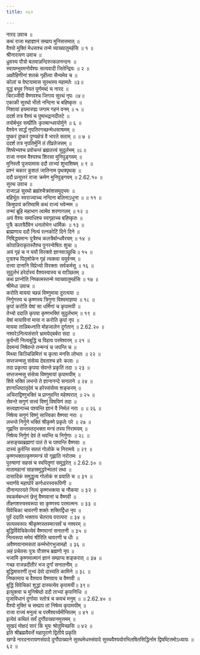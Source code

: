 ```yaml
---
title: ०६२

---
```

नारद उवाच ॥  
कथं राजा महाज्ञानं सम्प्राप मुनिसत्तमात् ॥  
वैश्यो मुक्तिं मेधसश्च तन्मे व्याख्यातुमर्हसि ॥ १ ॥  
श्रीनारायण उवाच ॥  
ध्रुवस्य पौत्रो बलवान्नन्दिरुत्कलनन्दनः ॥  
स्वायम्भुवमनोर्वंश्यः सत्यवादी जितेन्द्रियः ॥ २ ॥  
अक्षौहिणीनां शतकं गृहीत्वा सैन्यमेव च ॥  
कोलां च वेष्टयामास सुरथस्य महामतेः ॥३॥  
युद्धं बभूव नियतं पूर्णमब्दं च नारद ॥  
चिरञ्जीवी वैष्णवश्च जिगाय सुरथं नृपः ॥४॥  
एकाकी सुरथो भीतो नन्दिना च बहिष्कृतः ॥  
निशायां हयमारुह्य जगाम गहनं वनम् ॥ ५ ॥  
ददर्श तत्र वैश्यं च पुष्पभद्रानदीतटे ॥  
तयोर्बभूव सम्प्रीतिः कृतबान्धवयोर्मुने ॥ ६ ॥  
वैश्येन सार्द्धं नृपतिरगच्छन्मेधसाश्रमम् ॥  
पुष्करं दुष्करं पुण्यक्षेत्रं वै भारते सताम् ॥ ॥ ७ ॥  
ददर्श तत्र नृपतिर्मुनिं तं तीव्रतेजसम् ॥  
शिष्येभ्यश्च प्रवोचन्तं ब्रह्मतत्त्वं सुदुर्लभम् ॥८॥  
राजा ननाम वैश्यश्च शिरसा मुनिपुङ्गवम् ॥  
मुनिस्तौ पूजयामास ददौ ताभ्यां शुभाशिषम् ॥ ९ ॥  
प्रश्नं चकार कुशलं जातिनाम पृथक्पृथक् ॥  
ददौ प्रत्युत्तरं राजा क्रमेण मुनिपुङ्गवम् ॥ 2.62.१० ॥  
सुरथ उवाच ॥  
राजाऽहं सुरथो ब्रह्मंश्चैत्रवंशसमुद्भवः ॥  
बहिर्भूतः स्वराज्याच्च नन्दिना बलिनाऽधुना ॥ ॥ ११ ॥  
किमुपायं करिष्यामि कथं राज्यं भवेन्मम ॥  
तन्मां ब्रूहि महाभाग त्वामेव शरणागतम् ॥ १२ ॥  
अयं वैश्यः समाधिश्च स्वगृहाच्च बहिष्कृतः ॥  
पुत्रैः कलत्रैर्दैवेन धनलोभेन धार्मिकः ॥ १३ ॥  
ब्राह्मणाय ददौ नित्यं रत्नकोटिं दिने दिने ॥  
निषिद्ध्यमानः पुत्रैश्च कलत्रैर्बान्धवैरयम् ॥ १४ ॥  
कोपान्निराकृतस्तैश्च पुनरन्वेषितः शुचा ॥  
अयं गृहं च न ययौ विरक्तो ज्ञानवाञ्छुचिः॥ १५ ॥  
पुत्राश्च पितृशोकेन गृहं त्यक्त्वा ययुर्वनम् ॥  
दत्त्वा दानानि विप्रेभ्यो विरक्ताः सर्वकर्मसु ॥ १६ ॥  
सुदुर्लभं हरेर्दास्यं वैश्यस्यास्य च वाञ्छितम् ॥  
कथं प्राप्नोति निष्कामस्तन्मे व्याख्यातुमर्हसि ॥ १७ ॥  
श्रीमेधा उवाच ॥  
करोति मायया च्छन्नं विष्णुमाया दुरत्यया ॥  
निर्गुणस्य च कृष्णस्य त्रिगुणा विश्वमाज्ञया ॥ १८ ॥  
कृपां करोति येषां सा धर्मिणां च कृपामयी ॥  
तेभ्यो ददाति कृपया कृष्णभक्तिं सुदुर्लभाम् ॥ १९ ॥  
येषां मायाविनां माया न करोति कृपां नृप ॥  
मायया तान्निबध्नाति मोहजालेन दुर्गतान् ॥ 2.62.२० ॥  
नश्वरेऽनित्यसंसारे भ्रामयेद्बर्बरा सदा ॥  
कुर्वन्ती नित्यबुद्धिं च विहाय परमेश्वरम् ॥ २१ ॥  
देवमन्यं निषेवन्ते तन्मन्त्रं च जपन्ति च ॥  
मिथ्या किञ्चिन्निमित्तं च कृत्वा मनसि लोभतः ॥ २२ ॥  
सप्तजन्मसु संसेव्य देवताश्च हरेः कलाः ॥  
तदा प्रकृत्या कृपया सेवन्ते प्रकृतिं तदा ॥ २३ ॥  
सप्तजन्मसु संसेव्य विष्णुमायां कृपामयीम् ॥  
शिवे भक्तिं लभन्ते ते ज्ञानानन्दे सनातने ॥ २४ ॥  
ज्ञानाधिष्ठातृदेवं च हरेस्संसेव्य शङ्करम् ॥  
अचिराद्विष्णुभक्तिं च प्राप्नुवन्ति महेश्वरात् ॥ २५ ॥  
सेवन्ते सगुणं सत्त्वं विष्णुं विषयिणं तदा ॥  
सत्त्वज्ञानाच्च पश्यन्ति ज्ञानं वै निर्मलं नराः ॥ ॥ २६ ॥  
निषेव्य सगुणं विष्णुं सात्त्विका वैष्णवा नराः ॥  
लभन्ते निर्गुणे भक्तिं श्रीकृष्णे प्रकृतेः परे ॥ २७ ॥  
गृह्णन्ति सन्तस्तद्भक्ता मन्त्रं तस्य निरामयम् ॥  
निषेव्य निर्गुणं देवं ते भवन्ति च निर्गुणाः ॥ २८ ॥  
असङ्ख्यब्रह्मणां पातं ते च पश्यन्ति वैष्णवाः ॥  
दास्यं कुर्वन्ति सततं गोलोके च निरामये ॥ २९ ॥  
कृष्णभक्तात्कृष्णमन्त्रं यो गृह्णाति नरोत्तमः ॥  
पुरुषाणां सहस्रं च स्वपितॄणां समुद्धरेत् ॥ 2.62.३० ॥  
मातामहानां साहस्रमुद्धरेन्मातरं तथा ॥  
दासादिकं समुद्धृत्य गोलोकं स प्रयाति च ॥ ३१ ॥  
भवार्णवे महाघोरे कर्णधारस्वरूपिणी ॥  
दीनान्पारयते नित्यं कृष्णभक्त्या च नौकया ॥ ३२ ॥  
स्वकर्मबन्धनं छेत्तुं वैष्णवानां च वैष्णवी ॥  
तीक्ष्णशस्त्रस्वरूपा सा कृष्णस्य परमात्मनः ॥ ३३ ॥  
विवेचिका चावरणी शक्तेः शक्तिर्द्विधा नृप ॥  
पूर्वं ददाति भक्ताय चेतराय परात्परा ॥ ३४ ॥  
सत्यस्वरूपः श्रीकृष्णस्तस्मात्सर्वं च नश्वरम् ॥  
बुद्धिर्विवेचिकेत्येवं वैष्णवानां सनातनी ॥ ३५ ॥  
नित्यरूपा ममेयं श्रीरिति चावरणी च धीः ॥  
अवैष्णवानामसतां कर्म्मभोगभुजामहो ॥ ३६ ॥  
अहं प्रचेतसः पुत्रः पौत्रश्च ब्रह्मणो नृप ॥  
भजामि कृष्णमात्मानं ज्ञानं सम्प्राप्य शङ्करात् ॥ ३७ ॥  
गच्छ राजन्नदीतीरं भज दुर्गां सनातनीम् ॥  
बुद्धिमावरणीं तुभ्यं देवो दास्यति कामिने ॥ ३८ ॥  
निष्कामाय च वैश्याय वैष्णवाय च वैष्णवी ॥  
बुद्धिं विवेचिकां शुद्धां दास्यत्येव कृपामयी॥ ३९॥  
इत्युक्त्वा च मुनिश्रेष्ठो ददौ ताभ्यां कृपानिधिः ॥  
पूजाविधानं दुर्गायाः स्तोत्रं च कवचं मनुम् ॥ ॥ 2.62.४० ॥  
वैश्यो मुक्तिं च सम्प्राप तां निषेव्य कृपामयीम् ॥  
राजा राज्यं मनुत्वं च परमैश्वर्य्यमीप्सितम् ॥ ४१ ॥  
इत्येवं कथितं सर्वं दुर्गोपाख्यानमुत्तमम् ॥  
सुखदं मोक्षदं सारं किं भूयः श्रोतुमिच्छसि ॥ ४२ ॥  
इति श्रीब्रह्मवैवर्त्ते महापुराणे द्वितीये प्रकृति  
खण्डे नारदनारायणसंवादे दुर्गोपाख्याने सुरथमेधस्संवादे सुरथवैश्ययोरभिलषितसिद्धिर्नाम द्विषष्टितमोऽध्यायः ॥ ६२ ॥